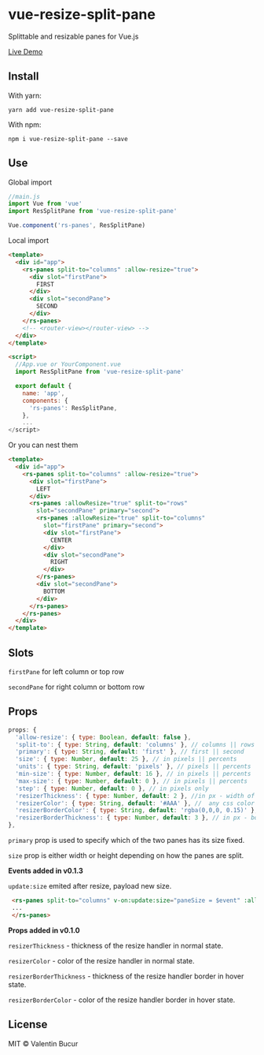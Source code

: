 # vue-resize-split-pane

Splittable and resizable panes for Vue.js

[Live Demo](https://raven78.github.io/vue-resize-split-pane/)

## Install

With yarn:
```
yarn add vue-resize-split-pane
```

With npm:

```
npm i vue-resize-split-pane --save
```

## Use

Global import

```js
//main.js
import Vue from 'vue'
import ResSplitPane from 'vue-resize-split-pane'

Vue.component('rs-panes', ResSplitPane)
```

Local import

```html
<template>
  <div id="app">
    <rs-panes split-to="columns" :allow-resize="true">
      <div slot="firstPane">
        FIRST
      </div>
      <div slot="secondPane">
        SECOND
      </div>
    </rs-panes>
    <!-- <router-view></router-view> -->
  </div>
</template>

<script>
  //App.vue or YourComponent.vue
  import ResSplitPane from 'vue-resize-split-pane'

  export default {
    name: 'app',
    components: {
      'rs-panes': ResSplitPane,
    },
    ...
</script>
```

Or you can nest them

```html
<template>
  <div id="app">
    <rs-panes split-to="columns" :allow-resize="true">
      <div slot="firstPane">
        LEFT
      </div>
      <rs-panes :allowResize="true" split-to="rows"
        slot="secondPane" primary="second">
        <rs-panes :allowResize="true" split-to="columns" 
          slot="firstPane" primary="second">
          <div slot="firstPane">
            CENTER
          </div>
          <div slot="secondPane">
            RIGHT
          </div>
        </rs-panes>
        <div slot="secondPane">
          BOTTOM
        </div>
      </rs-panes>
    </rs-panes>
  </div>
</template>
```

## Slots

`firstPane` for left column or top row

`secondPane` for right column or bottom row

## Props

```javascript
props: {
  'allow-resize': { type: Boolean, default: false },
  'split-to': { type: String, default: 'columns' }, // columns || rows
  'primary': { type: String, default: 'first' }, // first || second
  'size': { type: Number, default: 25 }, // in pixels || percents
  'units': { type: String, default: 'pixels' }, // pixels || percents
  'min-size': { type: Number, default: 16 }, // in pixels || percents
  'max-size': { type: Number, default: 0 }, // in pixels || percents
  'step': { type: Number, default: 0 }, // in pixels only
  'resizerThickness': { type: Number, default: 2 }, //in px - width of the resizer 
  'resizerColor': { type: String, default: '#AAA' }, //  any css color - if you set transparency, it will afect the border too
  'resizerBorderColor': { type: String, default: 'rgba(0,0,0, 0.15)' }, // any css color - #FFF, rgb(0,0,0), rgba(0,0,0,0)
  'resizerBorderThickness': { type: Number, default: 3 }, // in px - border that forms the shadow 
},
```

`primary` prop is used to specify which of the two panes has its size fixed.

`size` prop is either width or height depending on how the panes are split.

**Events added in v0.1.3**

`update:size` emited after resize, payload new size.

```html
 <rs-panes split-to="columns" v-on:update:size="paneSize = $event" :allow-resize="true">
 ...
 </rs-panes>

```

**Props added in v0.1.0**

`resizerThickness` - thickness of the resize handler in normal state.

`resizerColor` - color of the resize handler in normal state.

`resizerBorderThickness` - thickness of the resize handler border in hover state.

`resizerBorderColor` - color of the resize handler border in hover state.


## License

MIT © Valentin Bucur
